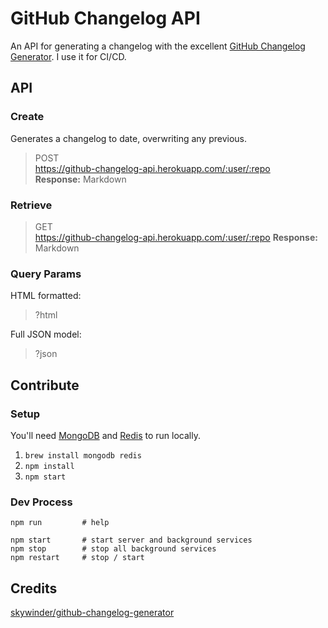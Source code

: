 GitHub Changelog API
====================

An API for generating a changelog with the excellent [GitHub Changelog Generator](https://github.com/skywinder/github-changelog-generator).
I use it for CI/CD.

## API

### Create

Generates a changelog to date, overwriting any previous. 

>POST  
>https://github-changelog-api.herokuapp.com/:user/:repo  
>**Response:** Markdown

### Retrieve

>GET  
>https://github-changelog-api.herokuapp.com/:user/:repo
>**Response:** Markdown

### Query Params

HTML formatted:
>?html

Full JSON model:
>?json

## Contribute

### Setup

You'll need [MongoDB](https://docs.mongodb.org/manual/installation/) and [Redis](http://redis.io/) to run locally. 

1. `brew install mongodb redis`
1. `npm install`
1. `npm start`

### Dev Process

```
npm run         # help

npm start       # start server and background services
npm stop        # stop all background services
npm restart     # stop / start
```

## Credits

[skywinder/github-changelog-generator](https://github.com/skywinder/github-changelog-generator)
